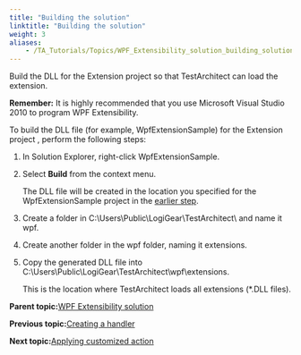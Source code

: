 ```yaml
--- 
title: "Building the solution"
linktitle: "Building the solution"
weight: 3
aliases: 
    - /TA_Tutorials/Topics/WPF_Extensibility_solution_building_solution.html
---
```


Build the DLL for the Extension project so that TestArchitect can load the extension.

**Remember:** It is highly recommended that you use Microsoft Visual Studio 2010 to program WPF Extensibility.

To build the DLL file \(for example, WpfExtensionSample\) for the Extension project , perform the following steps:

1.  In Solution Explorer, right-click WpfExtensionSample.

2.  Select **Build** from the context menu.

    The DLL file will be created in the location you specified for the WpfExtensionSample project in the [earlier step](/TA_Tutorials/Topics/WPF_Extensibility_solution_creating.html#step_z5w_p23_jm).

3.  Create a folder in C:\\Users\\Public\\LogiGear\\TestArchitect\\ and name it wpf.

4.  Create another folder in the wpf folder, naming it extensions.

5.  Copy the generated DLL file into C:\\Users\\Public\\LogiGear\\TestArchitect\\wpf\\extensions.

    This is the location where TestArchitect loads all extensions \(\*.DLL files\).


**Parent topic:**[WPF Extensibility solution](/TA_Tutorials/Topics/WPF_Extensibility_solution.html)

**Previous topic:**[Creating a handler](/TA_Tutorials/Topics/WPF_Extensibility_solution_creating_handler.html)

**Next topic:**[Applying customized action](/TA_Tutorials/Topics/WPF_Extensibility_solution_applying.html)

